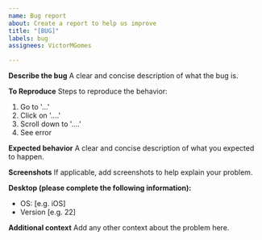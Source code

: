 ```yaml
---
name: Bug report
about: Create a report to help us improve
title: "[BUG]"
labels: bug
assignees: VictorMGomes

---
```


**Describe the bug**
A clear and concise description of what the bug is.

**To Reproduce**
Steps to reproduce the behavior:

1. Go to '...'
2. Click on '....'
3. Scroll down to '....'
4. See error

**Expected behavior**
A clear and concise description of what you expected to happen.

**Screenshots**
If applicable, add screenshots to help explain your problem.

**Desktop (please complete the following information):**

- OS: [e.g. iOS]
- Version [e.g. 22]

**Additional context**
Add any other context about the problem here.
